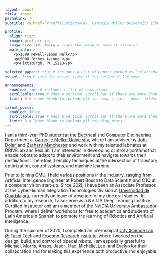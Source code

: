 ```yaml
---
layout: about
title: about
permalink: /
subtitle: <a href='#'>Affiliations</a>. Carnegie Mellon University (CMU) and the Universidad de Guadalajara (UdeG)

profile:
  align: right
  image: prof_pic.jpg
  image_circular: false # crops the image to make it circular
  more_info: >
    <p>1609 Newell-Simon Hall</p>
    <p>5000 Forbes Avenue </p>
    <p>Pittsburgh, PA 15213</p>

selected_papers: true # includes a list of papers marked as "selected={true}"
social: true # includes social icons at the bottom of the page

announcements:
  enabled: true # includes a list of news items
  scrollable: true # adds a vertical scroll bar if there are more than 3 news items
  limit: 5 # leave blank to include all the news in the `_news` folder

latest_posts:
  enabled: false
  scrollable: true # adds a vertical scroll bar if there are more than 3 new posts items
  limit: 3 # leave blank to include all the blog posts
---
```


I am a third-year PhD student at the Electrical and Computer Engineering Department at [Carnegie Mellon University](https://www.cmu.edu/), where I am advised by [John Dolan](https://www.ri.cmu.edu/ri-faculty/john-m-dolan/) and [Zachary Manchester](https://www.ri.cmu.edu/ri-faculty/zachary-manchester/) and work with my talented labmates at [DRIVELab](https://drive-lab-cmu.github.io/people/) and [RexLab](https://rexlab.ri.cmu.edu/). I am interested in developing control algorithms that enable robots to adapt to their environment and navigate towards their destinations. Therefore, I employ techniques at the intersection of trajectory optimization, control systems, and machine learning.

Prior to joining CMU, I held various positions in the industry, ranging from Artificial Intelligence Engineer at Robert Bosch to Data Scientist and CTO at a computer vision start-up. Since 2021, I have been an Associate Professor at the Cyber-human Integration Technologies Division at [Universidad de Guadalajara](https://www.udg.mx/en/inicio), currently on leave of absence for my doctoral studies. In addition to my research, I also serve as a NVIDIA Deep Learning Institute Certified Instructor and am a member of the [NVIDIA University Ambassador Program](https://www.nvidia.com/en-us/training/educator-programs/university-ambassador-program/), where I deliver workshops for free to academics and students of Latin America in Spanish to promote the learning of Robotics and Artificial Intelligence.

During the summer of 2025, I completed an internship at [City Science Lab @ Tapei Tech](https://www.csltaipeitech.com/) and [Foxconn Research Institute](https://www.honhai.com/en-us/rd-and-technology/institute), where I worked on the design, build, and control of bipedal robots. I am especially grateful to Michael, Morris, Anson, Jason, Hao, Michelle, Leo, and Evelyn for their collaboration and for making this experience both productive and enjoyable.
